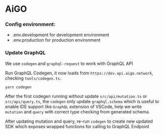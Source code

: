 # AiGO

### Config environment:

- .env.development for development environment
- .env.production for production environment

### Update GraphQL

We use `codegen` and `graphql-request` to work with GraphQL API

Run GraphQL Codegen, it now loads from `https://dev.api.aigo.network`, checking `tools/codegen.ts`.

```
yarn codegen
```

After the first codegen running without update `src/api/mutation.ts` or `src/api/query.ts`, the `codegen` only update `graphql.schema` which is useful to enable IDE support like `GraphQL` extension of VSCode, help we write `mutation` and `query` with correct type checking from generated schema.

After updating mutation and query, re-run `codegen` to create new updated SDK which exposes wrapped functions for calling to GraphQL Endpoint
